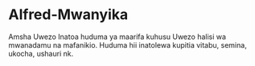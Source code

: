 # Alfred-Mwanyika
Amsha Uwezo Inatoa huduma ya maarifa kuhusu Uwezo halisi wa mwanadamu na mafanikio. Huduma hii inatolewa kupitia vitabu, semina, ukocha, ushauri nk.
